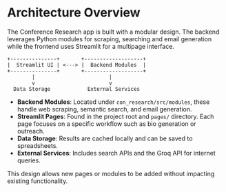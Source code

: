 # Architecture Overview

The Conference Research app is built with a modular design. The backend
leverages Python modules for scraping, searching and email generation while the
frontend uses Streamlit for a multipage interface.

```
+---------------+       +-------------------+
|  Streamlit UI | <---> |  Backend Modules  |
+---------------+       +-------------------+
        |                        |
        v                        v
  Data Storage            External Services
```

- **Backend Modules**: Located under `con_research/src/modules`, these handle
  web scraping, semantic search, and email generation.
- **Streamlit Pages**: Found in the project root and `pages/` directory. Each
  page focuses on a specific workflow such as bio generation or outreach.
- **Data Storage**: Results are cached locally and can be saved to spreadsheets.
- **External Services**: Includes search APIs and the Groq API for internet
  queries.

This design allows new pages or modules to be added without impacting existing
functionality.

